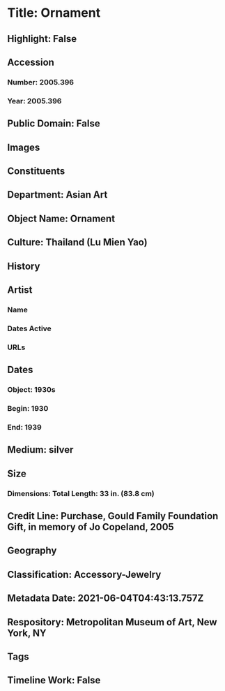 # Title: Ornament
## Highlight: False
## Accession
### Number: 2005.396
### Year: 2005.396
## Public Domain: False
## Images
## Constituents
## Department: Asian Art
## Object Name: Ornament
## Culture: Thailand (Lu Mien Yao)
## History
## Artist
### Name
### Dates Active
### URLs
## Dates
### Object: 1930s
### Begin: 1930
### End: 1939
## Medium: silver
## Size
### Dimensions: Total Length: 33 in. (83.8 cm)
## Credit Line: Purchase, Gould Family Foundation Gift, in memory of Jo Copeland, 2005
## Geography
## Classification: Accessory-Jewelry
## Metadata Date: 2021-06-04T04:43:13.757Z
## Respository: Metropolitan Museum of Art, New York, NY
## Tags
## Timeline Work: False